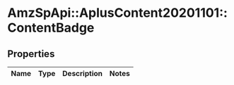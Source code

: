 # AmzSpApi::AplusContent20201101::ContentBadge

## Properties
Name | Type | Description | Notes
------------ | ------------- | ------------- | -------------

